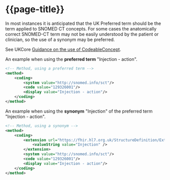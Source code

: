 # {{page-title}}

In most instances it is anticipated that the UK Preferred term should be the term applied to SNOMED CT concepts. For some cases the anatomically correct SNOMED-CT term may not be easily understood by the patient or clinician, so the use of a synonym may be preferred. 

See UKCore [Guidance on the use of CodeableConcept](https://simplifier.net/guide/uk-core-implementation-guide-stu2/Home/Guidance/CodeableConcept-Guidance?version=1.1.3).

An example when using the **preferred term** "Injection - action".

```xml
<!-- Method, using a preferred term -->
<method>
    <coding>
        <system value="http://snomed.info/sct"/>
        <code value="129326001"/>
        <display value="Injection - action"/>
    </coding>
</method>
```

An example when using the **synonym** "Injection" of the preferred term "Injection - action".

```xml
<!-- Method, using a synonym -->
<method>
    <coding>
        <extension url="https://fhir.hl7.org.uk/StructureDefinition/Extension-UKCore-CodingSCTDescDisplay">
            <valueString value="Injection" />
        </extension>
        <system value="http://snomed.info/sct"/>
        <code value="129326001"/>
        <display value="Injection - action"/>
    </coding>
</method>
```
